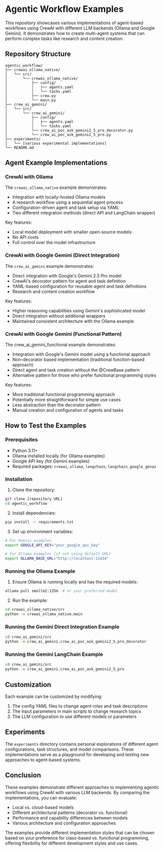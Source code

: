 
# Agentic Workflow Examples

This repository showcases various implementations of agent-based workflows using CrewAI with different LLM backends (Ollama and Google Gemini). It demonstrates how to create multi-agent systems that can perform complex tasks like research and content creation.

## Repository Structure

```
agentic_workflow/
├── crewai_ollama_native/
│   └── src/
│       └── crewai_ollama_native/
│           ├── config/
│           │   ├── agents.yaml
│           │   └── tasks.yaml
│           ├── crew.py
│           └── main.py
├── crew_ai_gemini/
│   └── src/
│       └── crew_ai_gemini/
│           ├── config/
│           │   ├── agents.yaml
│           │   └── tasks.yaml
│           └── crew_ai_poc_ask_gemini2_5_pro_decorator.py
│           └── crew_ai_poc_ask_gemini2_5_pro.py
├── experiments/
│   └── [various experimental implementations]
└── README.md
```

## Agent Example Implementations

### CrewAI with Ollama

The `crewai_ollama_native` example demonstrates:
- Integration with locally-hosted Ollama models
- A research workflow using a sequential agent process
- Configuration-driven agent and task setup via YAML
- Two different integration methods (direct API and LangChain wrapper)

Key features:
- Local model deployment with smaller open-source models
- No API costs
- Full control over the model infrastructure

### CrewAI with Google Gemini (Direct Integration)

The `crew_ai_gemini` example demonstrates:
- Direct integration with Google's Gemini 2.5 Pro model
- CrewAI's decorator pattern for agent and task definition
- YAML-based configuration for reusable agent and task definitions
- Research and content creation workflow

Key features:
- Higher reasoning capabilities using Gemini's sophisticated model
- Direct integration without additional wrappers
- Maintained consistent architecture with the Ollama example

### CrewAI with Google Gemini (Functional Pattern)
The crew_ai_gemini_functional example demonstrates:
- Integration with Google's Gemini model using a functional approach
- Non-decorator based implementation (traditional function-based approach)
- Direct agent and task creation without the @CrewBase pattern
- Alternative pattern for those who prefer functional programming styles

Key features:
- More traditional functional programming approach
- Potentially more straightforward for simple use cases
- Less abstraction than the decorator pattern
- Manual creation and configuration of agents and tasks

## How to Test the Examples

### Prerequisites
- Python 3.11+
- Ollama installed locally (for Ollama examples)
- Google API key (for Gemini examples)
- Required packages: `crewai`, `ollama`, `langchain`, `langchain_google_genai`

### Installation

1. Clone the repository:
```bash
git clone [repository URL]
cd agentic_workflow
```

2. Install dependencies:
```bash
pip install -r requirements.txt
```

3. Set up environment variables:
```bash
# For Gemini examples
export GOOGLE_API_KEY="your_google_api_key"

# For Ollama examples (if not using default URL)
export OLLAMA_BASE_URL="http://localhost:11434"
```

### Running the Ollama Example

1. Ensure Ollama is running locally and has the required models:
```bash
ollama pull smollm2:135m  # or your preferred model
```

2. Run the example:
```bash
cd crewai_ollama_native/src
python -m crewai_ollama_native.main
```

### Running the Gemini Direct Integration Example

```bash
cd crew_ai_gemini/src
python -m crew_ai_gemini.crew_ai_poc_ask_gemini2_5_pro_decorator
```

### Running the Gemini LangChain Example

```bash
cd crew_ai_gemini/src
python -m crew_ai_gemini.crew_ai_poc_ask_gemini2_5_pro
```

## Customization

Each example can be customized by modifying:

1. The config YAML files to change agent roles and task descriptions
2. The input parameters in main scripts to change research topics
3. The LLM configuration to use different models or parameters

## Experiments

The `experiments` directory contains personal explorations of different agent configurations, task structures, and model comparisons. These implementations serve as a playground for developing and testing new approaches to agent-based systems.

## Conclusion

These examples demonstrate different approaches to implementing agentic workflows using CrewAI with various LLM backends. By comparing the implementations, you can evaluate:

- Local vs. cloud-based models
- Different architectural patterns (decorator vs. functional)
- Performance and capability differences between models
- Various architecture and configuration approaches

The examples provide different implementation styles that can be chosen based on your preference for class-based vs. functional programming, offering flexibility for different development styles and use cases.
